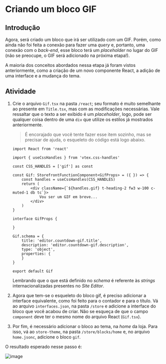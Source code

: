 # Criando um bloco GIF

## Introdução
Agora, será criado um bloco que irá ser utilizado com um GIF. Porém, como ainda não foi feita a conexão para fazer uma *query* e, portanto, uma conexão com o *back-end*, esse bloco terá um *placeholder* no lugar do GIF (não se preocupe, o GIF será adicionado na próxima etapa!).

A maioria dos conceitos abordados nessa etapa já foram vistos anteriormente, como a criação de um novo componente React, a adição de uma interface e a mudança do tema.

## Atividade

1. Crie o arquivo `Gif.tsx` na pasta `/react`; seu formato é muito semelhante ao presente em `Title.tsx`, mas com as modificações necessárias. Vale ressaltar que o texto a ser exibido é um *placeholder*, logo, pode ser qualquer coisa dentro de uma `div` que utilize os estilos já mostrados anteriormente.
    
    > É encorajado que você tente fazer esse item sozinho, mas se precisar de ajuda, o esqueleto do código está logo abaixo. 
    
    ```tsx
    import React from 'react'

    import { useCssHandles } from 'vtex.css-handles'

    const CSS_HANDLES = ['gif'] as const 

    const Gif: StorefrontFunctionComponent<GifProps> = ({ }) => {
        const handles = useCssHandles(CSS_HANDLES)
        return (
            <div className={`${handles.gif} t-heading-2 fw3 w-100 c-muted-1 db tc`}>
                Vou ser um GIF em breve...
            </div>
        )   
    }

    interface GifProps {
        
    }
    
    Gif.schema = {
        title: 'editor.countdown-gif.title',
        description: 'editor.countdown-gif.description',
        type: 'object',
        properties: {
        }
    }
    
    export default Gif

    ```

    Lembrando que o que está definido no *schema* é referente às *strings* internacionalizadas presentes no *Site Editor*.


2.  Agora que tem-se o esqueleto do bloco gif, é preciso adicionar a interface equivalente, como foi feito para o contador e para o título. Vá ao arquivo `interfaces.json`, na pasta `/store` e adicione a interface do bloco que você acabou de criar. Não se esqueça de que o campo `component` deve ter o mesmo nome do arquivo React (`Gif.tsx`).

3. Por fim, é necessário adicionar o bloco ao tema, na *home* da loja. Para isso, vá ao `store-theme`, na pasta `/store/blocks/home` e, no arquivo `home.jsonc`, adicione o bloco `gif`. 

O resultado esperado nesse passo é:

![image](https://user-images.githubusercontent.com/19495917/75887546-b9500580-5e08-11ea-95c4-4aaf442bb2ee.png)